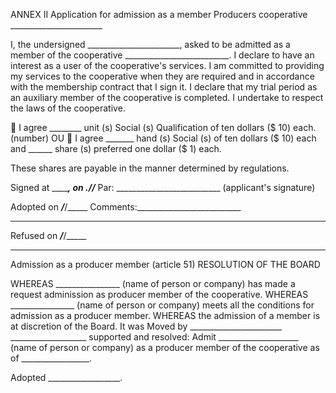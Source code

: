 ﻿ANNEX II
Application for admission as a member
Producers cooperative _______________________

I, the undersigned _______________________, asked to be admitted as a member of the cooperative __________________________.
I declare to have an interest as a user of the cooperative's services.
I am committed to providing my services to the cooperative when they are required and in accordance with the membership contract that I sign it.
I declare that my trial period as an auxiliary member of the cooperative is completed.
I undertake to respect the laws of the cooperative.

  I agree ________ unit (s) Social (s) Qualification of ten dollars ($ 10) each.                  (number)
OU
  I agree _______ hand (s) Social (s) of ten dollars ($ 10) each and ______ share (s) preferred one dollar ($ 1) each.

These shares are payable in the manner determined by regulations.


Signed at _____________, on .___/___/___	Par:  __________________________
                  (applicant's signature)




Adopted on ___/___/_____                  Comments:__________________________

__________________________________
Refused on ___/___/_____
__________________________________

Admission as a producer member 
(article 51)
RESOLUTION OF THE BOARD

WHEREAS ________________ (name of person or company) has made a request adminission as producer member of the cooperative.
WHEREAS ________________ (name of person or company) meets all the conditions for admission as a producer member.
WHEREAS the admission of a member is at discretion of the Board.
It was Moved by _______________________ ___________________ supported and resolved:
Admit ____________________ (name of person or company) as a producer member of the cooperative as of _________________.


Adopted __________________.

